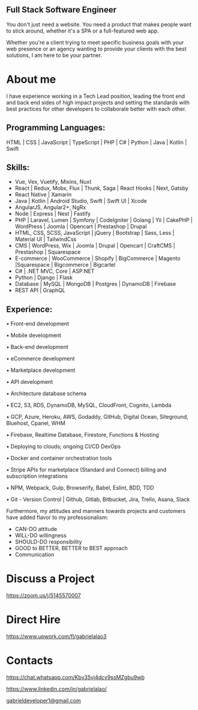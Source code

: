 
## Full Stack Software Engineer

You don't just need a website. You need a product that makes people want to stick around, whether it's a SPA or a full-featured web app.

Whether you're a client trying to meet specific business goals with your web presence or an agency wanting to provide your clients with the best solutions, I am here to be your partner.

# About me

I have experience working in a Tech Lead position, leading the front end and back end sides of high impact projects and setting the standards with best practices for other developers to collaborate better with each other.

## Programming Languages:

HTML | CSS | JavaScript | TypeScript | PHP | C# | Python | Java | Kotlin | Swift

## Skills:
- Vue, Vex, Vuetify, Mixins, Nuxt
- React | Redux, Mobx, Flux | Thunk, Saga | React Hooks | Next, Gatsby
- React Native | Xamarin
- Java | Kotlin | Android Studio, Swift | Swift UI | Xcode
- AngularJS, Angular2+, NgRx
- Node | Express | Nest | Fastify
- PHP | Laravel, Lumen | Symfony | CodeIgniter | Golang | Yii | CakePHP | WordPress | Joomla | Opencart | Prestashop | Drupal
- HTML, CSS, SCSS, JavaScript | jQuery | Bootstrap | Sass, Less | Material UI | TailwindCss
- CMS | WordPress, Wix | Joomla | Drupal | Opencart | CraftCMS | Prestashop | Squarespace
- E-commerce | WooCommerce | Shopify | BigCommerce | Magento |Squarespace | Bigcommerce | Bigcartel
- C# | .NET MVC, Core | ASP.NET
- Python | Django | Flask
- Database | MySQL | MongoDB | Postgres | DynamoDB | Firebase
- REST API | GraphQL

## Experience:

• Front-end development

• Mobile development

• Back-end development

• eCommerce development

• Marketplace development

• API development

• Architecture database schema

• EC2, S3, RDS, DynamoDB, MySQL, CloudFront, Cognito, Lambda

• GCP, Azure, Heroku, AWS, Godaddy, GitHub, Digital Ocean, Siteground, Bluehost, Cpanel, WHM

• Firebase, Realtime Database, Firestore, Functions & Hosting

• Deploying to clouds; ongoing CI/CD DevOps

• Docker and container orchestration tools

• Stripe APIs for marketplace (Standard and Connect) billing and subscription integrations

• NPM, Webpack, Gulp, Browserify, Babel, Eslint, BDD, TDD

• Git - Version Control | Github, Gitlab, Bitbucket, Jira, Trello, Asana, Slack


Furthermore, my attitudes and manners towards projects and customers have added flavor to my professionalism:

- CAN-DO attitude
- WILL-DO willingness
- SHOULD-DO responsibility
- GOOD to BETTER, BETTER to BEST approach
- Communication


# Discuss a Project

https://zoom.us/j/5145570007


# Direct Hire

https://www.upwork.com/fl/gabrielalao3


# Contacts

https://chat.whatsapp.com/Kbv35vj4dcv9ssMZgbu9wb

https://www.linkedin.com/in/gabrielalao/

gabrieldeveloper1@gmail.com

